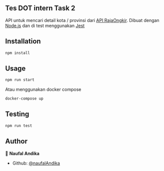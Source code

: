 ## Tes DOT intern Task 2

API untuk mencari detail kota / provinsi dari [API RajaOngkir](https://rajaongkir.com/dokumentasi/starter). Dibuat dengan [Node.js](https://nodejs.org) dan di test menggunakan [Jest](https://jestjs.io/docs/en/getting-started)

## Installation
```sh
npm install
```

## Usage

```sh
npm run start
```
Atau menggunakan docker compose


```sh
docker-compose up
```

## Testing
```sh
npm run test
```

## Author

👤 **Naufal Andika**

* Github: [@naufalAndika](https://github.com/naufalAndika)
